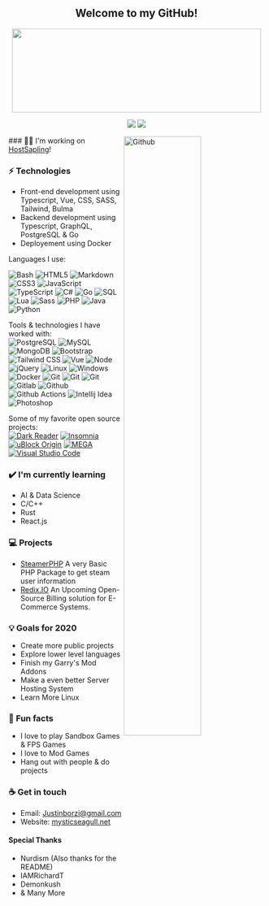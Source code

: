 <h2 align="center"> Welcome to my GitHub!<br/> </h2>
<p align="center">
  <img width="490" height="165" src="https://github-readme-stats.vercel.app/api?username=justinborzi&show_icons=true&hide_border=false&line_height=20&title_color=f69673&icon_color=1b93c9&show_owner=true"/>
  <p align="center">
    <a href="https://github.com/justinborzi/"><img src="https://img.shields.io/github/followers/justinborzi?color=%234CC61E&label=GitHub%20Followers%20%3A"/></a>
    <a href="https://twitch.tv/mysticseagull"><img src="https://img.shields.io/twitch/status/mysticseagull?label=Status%20Twitch%20%3A"/></a>
  </p>
</p>

<img width="55%" align="right" alt="Github" src="https://raw.githubusercontent.com/onimur/.github/master/.resources/git-header.svg" />
### 👩‍💻 I'm working on <a href = "https://hostsapling.net">HostSapling</a>!

### ⚡ Technologies
- Front-end development using Typescript, Vue, CSS, SASS, Tailwind, Bulma
- Backend development using Typescript, GraphQL, PostgreSQL & Go
- Deployement using Docker

Languages I use: <br>

![Bash](https://img.shields.io/badge/-Bash-141414?style=flat&logo=gnu-bash)
![HTML5](https://img.shields.io/badge/-HTML5-141414?style=flat&logo=html5)
![Markdown](https://img.shields.io/badge/-Markdown-141414?style=flat&logo=markdown)
![CSS3](https://img.shields.io/badge/-CSS3-141414?style=flat&logo=css3)
![JavaScript](https://img.shields.io/badge/-JavaScript-141414?style=flat&logo=javascript)
![TypeScript](https://img.shields.io/badge/-TypeScript-141414?style=flat&logo=typescript)
![C#](https://img.shields.io/badge/-C%20Sharp-141414?style=flat&logo=c-sharp)
![Go](https://img.shields.io/badge/-Go-141414?style=flat&logo=go)
![SQL](https://img.shields.io/badge/-SQL-141414?style=flat&logo=postgresql)
![Lua](https://img.shields.io/badge/-Lua-141414?style=flat&logo=lua)
![Sass](https://img.shields.io/badge/-Sass-141414?style=flat&logo=sass)
![PHP](https://img.shields.io/badge/-PHP-141414?style=flat&logo=php)
![Java](https://img.shields.io/badge/-Java-141414?style=flat&logo=java)
![Python](https://img.shields.io/badge/-Pthon-141414?style=flat&logo=python)

Tools & technologies I have worked with: <br>
![PostgreSQL](https://img.shields.io/badge/-PostgreSQL-141414?style=flat&logo=postgresql)
![MySQL](https://img.shields.io/badge/-MySQL-141414?style=flat&logo=mysql)
![MongoDB](https://img.shields.io/badge/-MongoDB-141414?style=flat&logo=mongodb)
![Bootstrap](https://img.shields.io/badge/-Bootstrap-141414?style=flat&logo=bootstrap)
![Tailwind CSS](https://img.shields.io/badge/-Tailwind%20CSS-141414?style=flat&logo=tailwind-css)
![Vue](https://img.shields.io/badge/-Vue-141414?style=flat&logo=vue.js)
![Node](https://img.shields.io/badge/-Node-141414?style=flat&logo=node.js)
![jQuery](https://img.shields.io/badge/-jQuery-141414?style=flat&logo=jquery)
![Linux](https://img.shields.io/badge/-Linux-141414?style=flat&logo=linux)
![Windows](https://img.shields.io/badge/-Windows-141414?style=flat&logo=windows)
![Docker](https://img.shields.io/badge/-Docker-141414?style=flat&logo=docker)
![Git](https://img.shields.io/badge/-Nginx-141414?style=flat&logo=nginx)
![Git](https://img.shields.io/badge/-Apache-141414?style=flat&logo=apache)
![Git](https://img.shields.io/badge/-Git-141414?style=flat&logo=git)
![Gitlab](https://img.shields.io/badge/-Gitlab-141414?style=flat&logo=gitlab)
![Github](https://img.shields.io/badge/-Github-141414?style=flat&logo=github)
![Github Actions](https://img.shields.io/badge/-Github%20Actions-141414?style=flat&logo=github-actions)
![Intellij Idea](https://img.shields.io/badge/-Intellij%20Idea-141414?style=flat&logo=intellij-idea)
![Photoshop](https://img.shields.io/badge/-Photoshop-141414?style=flat&logo=adobe-photoshop)

Some of my favorite open source projects: <br>
[![Dark Reader](https://img.shields.io/badge/-Dark&#32;Reader-141414?style=flat&logo=dark-reader)](https://github.com/darkreader/darkreader)
[![Insomnia](https://img.shields.io/badge/-Insomnia-141414?style=flat&logo=insomnia)](https://github.com/Kong/insomnia)
[![uBlock Origin](https://img.shields.io/badge/-uBlock&#32;Origin-141414?style=flat&logo=UBlock-Origin&logoColor=800000)](https://github.com/gorhill/uBlock)
[![MEGA](https://img.shields.io/badge/-MEGA-141414?style=flat&logo=mega&logoColor=D9272E)](ttps://github.com/meganz/)
[![Visual Studio Code](https://img.shields.io/badge/-VSCode-141414?style=flat&logo=visual-studio-code&logoColor=007ACC)](https://github.com/microsoft/vscode)

### ✔️ I'm currently learning
- AI & Data Science
- C/C++
- Rust
- React.js

### 💻 Projects
- <a href = "https://github.com/Justinborzi/steamuser-helper">SteamerPHP</a> A very Basic PHP Package to get steam user information
- <a href = "">Redix.IO</a> An Upcoming Open-Source Billing solution for E-Commerce Systems.

### 💡 Goals for 2020
- Create more public projects
- Explore lower level languages
- Finish my Garry's Mod Addons
- Make a even better Server Hosting System
- Learn More Linux

### 🌴 Fun facts
- I love to play Sandbox Games & FPS Games
- I love to Mod Games
- Hang out with people & do projects

### ☕ Get in touch
- Email: <a href="mailto:justinborzi@gmail.com">Justinborzi@gmail.com</a>
- Website: <a href="https://mysticseagull.net">mysticseagull.net</a>

#### Special Thanks
- Nurdism (Also thanks for the README)
- IAMRichardT
- Demonkush
- & Many More
